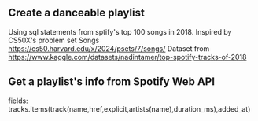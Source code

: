 ## Create a danceable playlist
Using sql statements from sptify's top 100 songs in 2018.
Inspired by CS50X's problem set Songs https://cs50.harvard.edu/x/2024/psets/7/songs/
Dataset from https://www.kaggle.com/datasets/nadintamer/top-spotify-tracks-of-2018

## Get a playlist's info from Spotify Web API
fields: tracks.items(track(name,href,explicit,artists(name),duration_ms),added_at)
